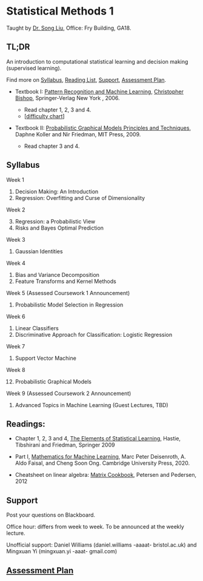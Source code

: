 # Statistical Methods 1

Taught by [Dr. Song Liu](http://allmodelsarewrong.net), Office: Fry Building, GA18. 

## TL;DR
An introduction to computational statistical learning and decision making (supervised learning). 

Find more on 
[Syllabus](#Syllabus), 
[Reading List](#Readings), 
[Support](#Support), 
[Assessment Plan](#Assessment-Plan).

- Textbook I:
[Pattern Recognition and Machine Learning](https://www.microsoft.com/en-us/research/uploads/prod/2006/01/Bishop-Pattern-Recognition-and-Machine-Learning-2006.pdf), [Christopher Bishop](https://www.microsoft.com/en-us/research/people/cmbishop/), Springer-Verlag New York
, 2006. 
  - Read chapter 1, 2, 3 and 4. 
  - [[difficulty chart](https://dominhhai.github.io/en-us/2017/12/ml-prml/#2-1-chapter-1-introduction)]

- Textbook II:
[Probabilistic Graphical Models Principles and Techniques](https://mitpress.mit.edu/books/probabilistic-graphical-models), Daphne Koller and Nir Friedman, MIT Press, 2009. 
  - Read chapter 3 and 4.

## Syllabus 

Week 1
1. Decision Making: An Introduction
2. Regression: Overfitting and Curse of Dimensionality

Week 2

3. Regression: a Probabilistic View
4. Risks and Bayes Optimal Prediction

Week 3

1. Gaussian Identities

Week 4
   
1. Bias and Variance Decomposition
2. Feature Transforms and Kernel Methods

Week 5 (Assessed Coursework 1 Announcement)

1. Probabilistic Model Selection in Regression

Week 6

1.  Linear Classifiers
2.  Discriminative Approach for Classification: Logistic Regression

Week 7

1.  Support Vector Machine

Week 8

12.  Probabilistic Graphical Models

Week 9 (Assessed Coursework 2 Announcement)

1.  Advanced Topics in Machine Learning (Guest Lectures, TBD)


## Readings:
- Chapter 1, 2, 3 and 4, [The Elements of Statistical Learning](http://web.stanford.edu/~hastie/Papers/ESLII.pdf), Hastie, Tibshirani and Friedman, Springer 2009

- Part I, [Mathematics for Machine Learning](https://mml-book.github.io/), Marc Peter Deisenroth, A. Aldo Faisal, and Cheng Soon Ong. Cambridge University Press, 2020.

- Cheatsheet on linear algebra:
[Matrix Cookbook](https://www.math.uwaterloo.ca/~hwolkowi/matrixcookbook.pdf), Petersen and Pedersen, 2012

## Support
Post your questions on Blackboard.

Office hour: differs from week to week. To be announced at the weekly lecture.

Unofficial support: Daniel Williams (daniel.williams -aaaat- bristol.ac.uk) and Mingxuan Yi (mingxuan.yi -aaat- gmail.com)

## [Assessment Plan](SM1_assessment.md)
